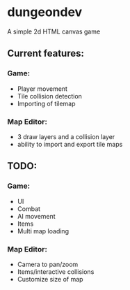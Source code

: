 # dungeondev
A simple 2d HTML canvas game

## Current features:

### Game:
- Player movement
- Tile collision detection
- Importing of tilemap

### Map Editor:
 - 3 draw layers and a collision layer
 - ability to import and export tile maps
 
 
 ## TODO:
 
 ### Game:
  - UI
  - Combat
  - AI movement
  - Items
  - Multi map loading
  
  
 ### Map Editor:
  - Camera to pan/zoom  
  - Items/interactive collisions
  - Customize size of map
